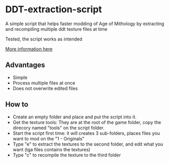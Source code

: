 # DDT-extraction-script
A simple script that helps faster modding of Age of Mithology by extracting and recompiling multiple ddt texture files at time

Tested, the script works as intended

[More information here](https://steamcommunity.com/workshop/discussions/-1/558755529558828765/?appid=266840)

## Advantages
- Simple
- Process multiple files at once
- Does not overwrite edited files
## How to
- Create an empty folder and place and put the script into it.
- Get the texture tools: They are at the root of the game folder, copy the direcory named "tools" on the script folder.
- Start the script first time: it will creates 3 sub-folders, places files you want to mod on the "1 - Originals"
- Type "e" to extract the textures to the second folder, and edit what you want (tga files contains the textures)
- Type "c" to recompile the texture to the third folder 

